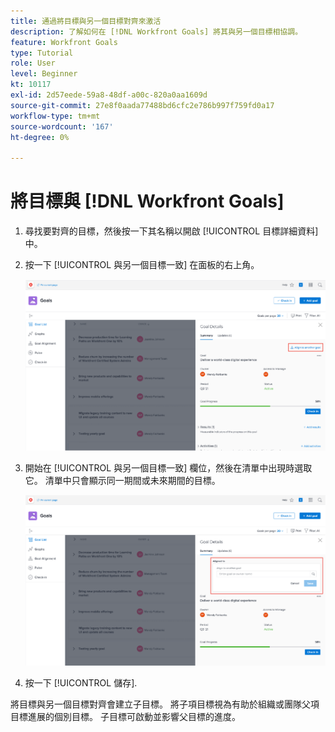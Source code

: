 ```yaml
---
title: 通過將目標與另一個目標對齊來激活
description: 了解如何在 [!DNL Workfront Goals] 將其與另一個目標相協調。
feature: Workfront Goals
type: Tutorial
role: User
level: Beginner
kt: 10117
exl-id: 2d57eede-59a8-48df-a00c-820a0aa1609d
source-git-commit: 27e8f0aada77488bd6cfc2e786b997f759fd0a17
workflow-type: tm+mt
source-wordcount: '167'
ht-degree: 0%

---
```


# 將目標與 [!DNL Workfront Goals]

1. 尋找要對齊的目標，然後按一下其名稱以開啟 [!UICONTROL 目標詳細資料] 中。
1. 按一下 [!UICONTROL 與另一個目標一致] 在面板的右上角。

   ![螢幕擷圖 [!UICONTROL 目標詳細資料] 面板 [!UICONTROL 與另一個目標一致]](assets/06-workfront-goals-align-goals.png)

1. 開始在 [!UICONTROL 與另一個目標一致] 欄位，然後在清單中出現時選取它。 清單中只會顯示同一期間或未來期間的目標。

   ![螢幕擷圖 [!UICONTROL 目標詳細資料] 顯示 [!UICONTROL 對齊] 節](assets/07-workfront-goals-align-to.png)

1. 按一下 [!UICONTROL 儲存].

將目標與另一個目標對齊會建立子目標。 將子項目標視為有助於組織或團隊父項目標進展的個別目標。 子目標可啟動並影響父目標的進度。
